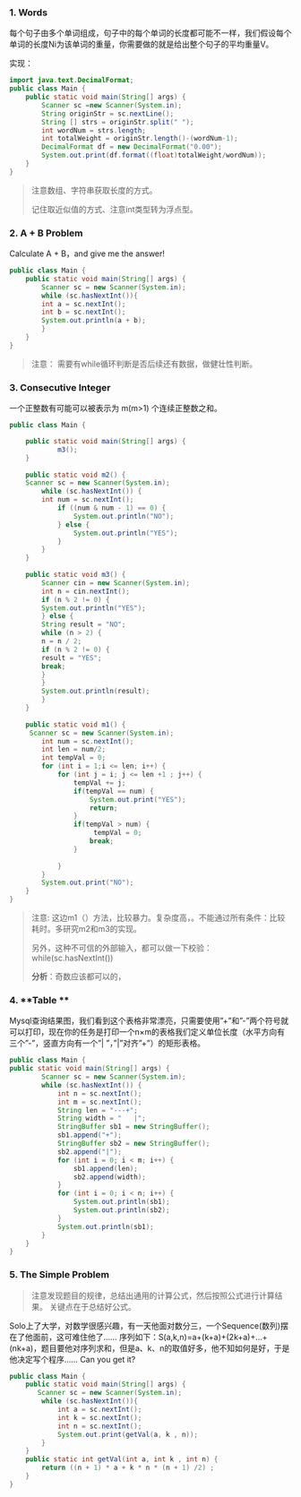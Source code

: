 ### **1. Words**

每个句子由多个单词组成，句子中的每个单词的长度都可能不一样，我们假设每个单词的长度Ni为该单词的重量，你需要做的就是给出整个句子的平均重量V。

实现：

``` java
import java.text.DecimalFormat;
public class Main {
    public static void main(String[] args) {      
        Scanner sc =new Scanner(System.in);
        String originStr = sc.nextLine();
        String [] strs = originStr.split(" ");
        int wordNum = strs.length;
        int totalWeight = originStr.length()-(wordNum-1);
        DecimalFormat df = new DecimalFormat("0.00");
        System.out.print(df.format((float)totalWeight/wordNum));
    }
}

```

> 注意数组、字符串获取长度的方式。
>
> 记住取近似值的方式、注意int类型转为浮点型。

### **2. A + B Problem**

Calculate A + B，and give me the answer!

``` java
public class Main {
    public static void main(String[] args) {      
        Scanner sc = new Scanner(System.in);
        while (sc.hasNextInt()){
        int a = sc.nextInt();
        int b = sc.nextInt();
        System.out.println(a + b);
        }
    }
}
```

> 注意： 需要有while循环判断是否后续还有数据，做健壮性判断。

### **3. Consecutive Integer**

一个正整数有可能可以被表示为 m(m>1) 个连续正整数之和。

``` java
public class Main {

    public static void main(String[] args) {        
            m3();
    }
    
    public static void m2() {
    Scanner sc = new Scanner(System.in);
        while (sc.hasNextInt()) {
        int num = sc.nextInt();
            if ((num & num - 1) == 0) {
                System.out.println("NO");
            } else {
                System.out.println("YES");
            }
        }
    }
        
    public static void m3() {
        Scanner cin = new Scanner(System.in);
        int n = cin.nextInt();
        if (n % 2 != 0) {
        System.out.println("YES");
        } else {
        String result = "NO";
        while (n > 2) {
        n = n / 2;
        if (n % 2 != 0) {
        result = "YES";
        break;
        }
        }
        System.out.println(result);
        }
    }
    
    public static void m1() {
     Scanner sc = new Scanner(System.in);
        int num = sc.nextInt();
        int len = num/2;
        int tempVal = 0;
        for (int i = 1;i <= len; i++) {
            for (int j = i; j <= len +1 ; j++) {
                tempVal += j;
                if(tempVal == num) {
                    System.out.print("YES");
                    return;
                }
                if(tempVal > num) {
                     tempVal = 0;
                    break;   
                }
               
            }
        }
        System.out.print("NO");   
    }
}

```



>  注意: 这边m1（）方法，比较暴力。复杂度高，。不能通过所有条件：比较耗时。多研究m2和m3的实现。
>
>  另外，这种不可信的外部输入，都可以做一下校验：while(sc.hasNextInt())
>
>  **分析**：奇数应该都可以的，



### 4. **Table **

Mysql查询结果图，我们看到这个表格非常漂亮，只需要使用”+”和”-”两个符号就可以打印，现在你的任务是打印一个n×m的表格我们定义单位长度（水平方向有三个”-”，竖直方向有一个”| ”，”|”对齐”+”）的矩形表格。

``` java
public class Main {
public static void main(String[] args) {
        Scanner sc = new Scanner(System.in);
        while (sc.hasNextInt()) {
            int n = sc.nextInt();
            int m = sc.nextInt();
            String len = "---+";
            String width = "   |";
            StringBuffer sb1 = new StringBuffer();
            sb1.append("+");
            StringBuffer sb2 = new StringBuffer();
            sb2.append("|");
            for (int i = 0; i < m; i++) {
                sb1.append(len);
                sb2.append(width);
            }
            for (int i = 0; i < n; i++) {
                System.out.println(sb1);
                System.out.println(sb2);
            }
            System.out.println(sb1);
        }
    }
}

```

### 5. **The Simple Problem**

> 注意发现题目的规律，总结出通用的计算公式，然后按照公式进行计算结果。 关键点在于总结好公式。

Solo上了大学，对数学很感兴趣，有一天他面对数分三，一个Sequence(数列)摆在了他面前，这可难住他了……
序列如下：S(a,k,n)=a+(k+a)+(2k+a)+…+(nk+a)，题目要他对序列求和，但是a、k、n的取值好多，他不知如何是好，于是他决定写个程序……
Can you get it?

``` java
public class Main {
    public static void main(String[] args) {      
       Scanner sc = new Scanner(System.in);
        while (sc.hasNextInt()){
            int a = sc.nextInt();
            int k = sc.nextInt();
            int n = sc.nextInt();
            System.out.print(getVal(a, k , n));
        }
    }
    public static int getVal(int a, int k , int n) {
        return ((n + 1) * a + k * n * (n + 1) /2) ;
    }
}

```

